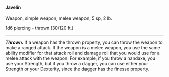 #### Javelin

Weapon, simple weapon, melee weapon, 5 sp, 2 lb.

1d6 piercing  - thrown (30/120 ft.)

---

***Thrown.*** If a weapon has the thrown property, you can throw the weapon to make a ranged attack. If the weapon is a melee weapon, you use the same ability modifier for that attack roll and damage roll that you would use for a melee attack with the weapon. For example, if you throw a handaxe, you use your Strength, but if you throw a dagger, you can use either your Strength or your Dexterity, since the dagger has the finesse property.
